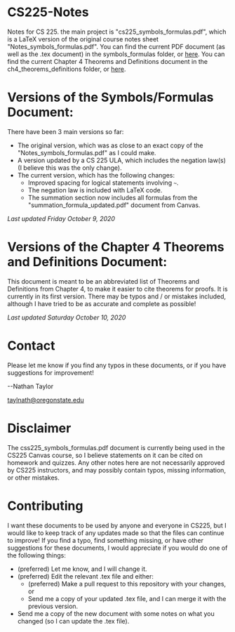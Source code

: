 # CS225-Notes
Notes for CS 225. the main project is "cs225_symbols_formulas.pdf", which is a LaTeX version of the original course notes sheet "Notes_symbols_formulas.pdf". You can find the current PDF document (as well as the .tex document)
in the symbols_formulas folder, or [here](symbols_formulas/cs225_symbols_formulas.pdf). You can find the current Chapter 4 Theorems and Definitions document in the ch4_theorems_definitions folder, or [here](ch4_theorems_definitions/cs225_ch4_theorems_definitions.pdf). 

# Versions of the Symbols/Formulas Document:

There have been 3 main versions so far:
- The original version, which was as close to an exact copy of the "Notes_symbols_formulas.pdf" as I could make.
- A version updated by a CS 225 ULA, which includes the negation law(s) (I believe this was the only change). 
- The current version, which has the following changes:
  - Improved spacing for logical statements involving `~`. 
  - The negation law is included with LaTeX code.
  - The summation section now includes all formulas from the "summation_formula_updated.pdf" document from Canvas. 
  
*Last updated Friday October 9, 2020*
  
# Versions of the Chapter 4 Theorems and Definitions Document:

This document is meant to be an abbreviated list of Theorems and Definitions from Chapter 4, to make it easier to cite theorems for proofs. It is currently in its first version. There may be typos and / or mistakes included, although I have tried to be as accurate and complete as possible! 

*Last updated Saturday October 10, 2020*

# Contact

Please let me know if you find any typos in these documents, or if you have suggestions for improvement!

--Nathan Taylor

taylnath@oregonstate.edu

# Disclaimer

The css225_symbols_formulas.pdf document is currently being used in the CS225 Canvas course, so I believe statements on it can be cited on homework and quizzes. Any other notes here are not necessarily approved by CS225 instructors, and may possibly contain typos, missing information, or other mistakes.

# Contributing

I want these documents to be used by anyone and everyone in CS225, but I would like to keep track of any updates made so that the files can continue to improve! If you find a typo, find something missing, or have other suggestions for these documents, I would appreciate if you would do one of the following things:

- (preferred) Let me know, and I will change it.
- (preferred) Edit the relevant .tex file and either:
  - (preferred) Make a pull request to this repository with your changes, or
  - Send me a copy of your updated .tex file, and I can merge it with the previous version. 
- Send me a copy of the new document with some notes on what you changed (so I can update the .tex file). 
  
